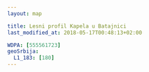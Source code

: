 ```yaml
---
layout: map

title: Lesni profil Kapela u Batajnici
last_modified_at: 2018-05-17T00:48:13+02:00

WDPA: [555561723]
geoSrbija:
  L1_183: [180]
---
```

